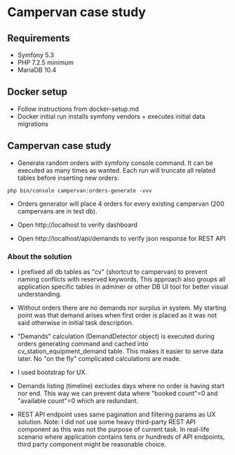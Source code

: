 # Campervan case study

## Requirements
* Symfony 5.3
* PHP 7.2.5 minimum
* MariaDB 10.4

## Docker setup

* Follow instructions from docker-setup.md
* Docker initial run installs symfony vendors + executes initial data migrations

## Campervan case study

* Generate random orders with symfony console command. It can be executed as many times as wanted.
  Each run will truncate all related tables before inserting new orders:
```
php bin/console campervan:orders-generate -vvv
```

* Orders generator will place 4 orders for every existing campervan (200 campervans are in test db).

* Open http://localhost to verify dashboard
* Open http://localhost/api/demands to verify json response for REST API

### About the solution

* I prefixed all db tables as "cv" (shortcut to campervan) to prevent naming conflicts with reserved keywords.
This approach also groups all application specific tables in adminer or other DB UI tool for better visual understanding.

* Without orders there are no demands nor surplus in system.
  My starting point was that demand arises when first order is placed
  as it was not said otherwise in initial task description.

* "Demands" calculation (DemandDetector object) is executed during orders generating command and cached into cv_station_equipment_demand table.
This makes it easier to serve data later. No "on the fly" complicated calculations are made. 

* I used bootstrap for UX.

* Demands listing (timeline) excludes days where no order is having start nor end.
This way we can prevent data where "booked count"=0 and "available count"=0 which are redundant.

* REST API endpoint uses same pagination and filtering params as UX solution. Note:
  I did not use some heavy third-party REST API component as this was not the purpose of current task.
  In real-life scenario where application contains tens or hundreds of API endpoints, third party component might be reasonable choice.